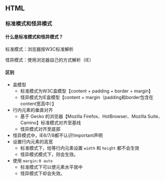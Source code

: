 ## HTML

### 标准模式和怪异模式

#### 什么是标准模式和怪异模式？

标准模式：浏览器按W3C标准解析

怪异模式：使用浏览器自己的方式解析（IE）

#### 区别

- 盒模型
    * 标准模式为W3C盒模型【content + padding + border + margin】
    * 怪异模式为IE盒模型【content + margin（padding和border包含在content宽高中）】
- 行内元素的垂直对齐
    * 基于 Gecko 的浏览器【Mozilla Firefox、HotBrowser、Mozilla Suite、Camino】标准模式对齐至基线
    * 怪异模式对齐至底部
- 怪异模式中，IE6/7/8都不认识!important声明
- 设置行内元素的高宽
    * 标准模式下，给等行内元素设置 `width` 和 `height` 都不会生效
    * 怪异模式模式下，则会生效。
- 使用 `margin:0 auto`
    * 标准模式下可以使元素水平居中
    * 怪异模式下却会失效。
